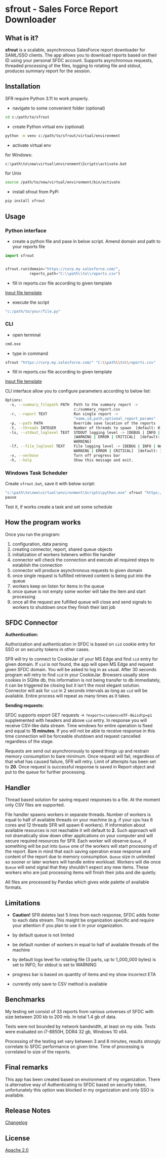 # sfrout - Sales Force Report Downloader

## What is it?

**sfrout** is a scalable, asynchronous SalesForce report downloader for SAML/SSO clients. The app allows you to download reports based on their ID using your personal SFDC account. Supports asynchronous requests, threaded processing of the files, logging to rotating file and stdout, produces summary report for the session. 

## Installation

SFR require Python 3.11 to work properly.

- navigate to some convenient folder (optional)

```sh
cd c:/path/to/sfrout
```

- create Python virtual env (optional)

```sh
python -m venv c:/path/to/sfrout/virtual/environment
```

- activate virtual env

for Windows:
```sh
c:\path\to\new\virtual\environment\Scripts\activate.bat
```

for Unix
```sh
source /path/to/new/virtual/environment/bin/activate
```

- install sfrout from PyPi 

```sh
pip install sfrout
```

## Usage

### Python interface

- create a python file and pase in below script. Amend domain and path to your reports file

```python
import sfrout


sfrout.run(domain="https://corp.my.salesforce.com/", 
           reports_path="C:\\path\\to\\reports.csv")
```

- fill in reports.csv file according to given template

[Input file template](https://github.com/LukaszHoszowski/sfrout/blob/main/example/reports-default.csv)

- execute the script

```sh
"c:/path/to/your/file.py"
```

### CLI

- open terminal

```sh
cmd.exe
```

- type in command

```sh
sfrout "https://corp.my.salesforce.com/" "C:\\path\\to\\reports.csv"
```

- fill in reports.csv file according to given template

[Input file template](https://github.com/LukaszHoszowski/sfrout/blob/main/example/reports-default.csv)

CLI interface allow you to configure parameters according to below list:

```sh
Options:
  -s, --summary_filepath PATH  Path to the summary report ->
                               c:/summary_report.csv
  -r, --report TEXT            Run single report ->
                               "name,id,path,optional_report_params"
  -p, --path PATH              Override save location of the reports
  -t, --threads INTEGER        Number of threads to spawn  [default: 0]
  -ls, --stdout_loglevel TEXT  STDOUT logging level -> [DEBUG | INFO | WARN
                               |WARNING | ERROR | CRITICAL]  [default:
                               WARNING]
  -lf, --file_loglevel TEXT    File logging level -> [DEBUG | INFO | WARN|
                               WARNING | ERROR | CRITICAL]  [default: INFO]
  -v, --verbose                Turn off progress bar
  -h, --help                   Show this message and exit.
```

### Windows Task Scheduler

Create `sfrout.bat`, save it with below script:

```sh
"c:\path\to\new\virtual\environment\Scripts\python.exe" sfrout "https://corp.my.salesforce.com/" "C:\\path\\to\\reports.csv"
pause
```

Test it, if works create a task and set some schedule

## How the program works

Once you run the program:

1) configuration, data parsing
2) creating connector, report, shared queue objects
3) initialization of workers listeners within file handler
4) connector will check the connection and execute all required steps to establish the connection
5) connector will produce asynchronous requests to given domain
6) once single request is fulfilled retrieved content is being put into the queue
7) workers keep on listen for items in the queue
8) once queue is not empty some worker will take the item and start processing
9) once all the request are fulfilled queue will close and send signals to workers to shutdown once they finish their last job

## SFDC Connector

**Authentication:**

Authorization and authentication in SFDC is based on `sid` cookie entry for SSO or on security tokens in other cases. 

SFR will try to connect to CookieJar of your MS Edge and find `sid` entry for given domain. If `sid` is not found, the app will open MS Edge and request given SFDC domain. You will be asked to log in as usual. After 30 seconds program will retry to find `sid` in your CookieJar. Browsers usually store cookies in SQlite db, this information is not being transfer to db immediately, it can be triggered be closing but it isn't the most elegant solution. Connector will ask for `sid` in 2 seconds intervals as long as `sid` will be available. Entire process will repeat as many times as it takes.

**Sending requests:**

SFDC supports export GET requests -> `?export=csv&enc=UTF-8&isdtp=p1` supplemented with headers and above `sid` entry. In response you will receive CSV-like data stream. Time windows for entire operation is fixed and equal to **15 minutes**. If you will not be able to receive response in this time connection will be forceable shutdown and request cancelled regardless of the stage.

Requests are send out asynchronously to speed things up and restrain memory consumption to bare minimum. Once request will fail, regardless of that what has caused failure, SFR will retry. Limit of attempts has been set to **20**. Once request is successful response  is saved in Report object and put to the queue for further processing.

## Handler

Thread based solution for saving request responses to a file. At the moment only CSV files are supported.

File handler spawns workers in separate threads. Number of workers is equal to half of available threads on your machine (e.g. if your cpu has 6 cores and 12 threads SFR will spawn 6 workers). If information about available resources is not reachable it will default to **2**. Such approach will not dramatically slow down other applications on your computer and will secure required resources for SFR. Each worker will observe `Queue`, if something will be put into `Queue` one of the workers will start processing of the report. Bare in mind that each saving operation erase response and content of the report due to memory consumption. `Queue` size in unlimited so sooner or later workers will handle entire workload. Workers will die once `Queue` will send signal that they shouldn't expect any new items. These workers who are just processing items will finish their jobs and die quietly.

All files are processed by Pandas which gives wide palette of available formats.

## Limitations

- **Caution!** SFR deletes last 5 lines from each response, SFDC adds footer to each data stream. This maight be organization specific and require your attention if you plan to use it in your organization.

- by default queue is not limited

- be default number of workers in equal to half of available threads of the machine

- by default logs level for rotating file (3 parts, up to 1_000_000 bytes) is set to INFO, for stdout is set to WARNING

- progress bar is based on quantity of items and my show incorrect ETA

- currently only save to CSV method is available

## Benchmarks

My testing set consist of 33 reports from various universes of SFDC with size between 200 kb to 200 mb. In total 1.4 gb of data.

Tests were not bounded by network bandwidth, at least on my side. Tests were evaluated on i7-8850H, DDR4 32 gb, Windows 10 x64.

Processing of the testing set vary between 3 and 8 minutes, results strongly correlate to SFDC performance on given time. Time of processing is correlated to size of the reports.

## Final remarks

This app has been created based on environment of my organization. There is alternative way of Authenticating to SFDC based on security token, unfortunately this option was blocked in my organization and only SSO is available. 

## Release Notes

[Changelog](CHANGELOG.md)

## License

[Apache 2.0](LICENSE.md)
